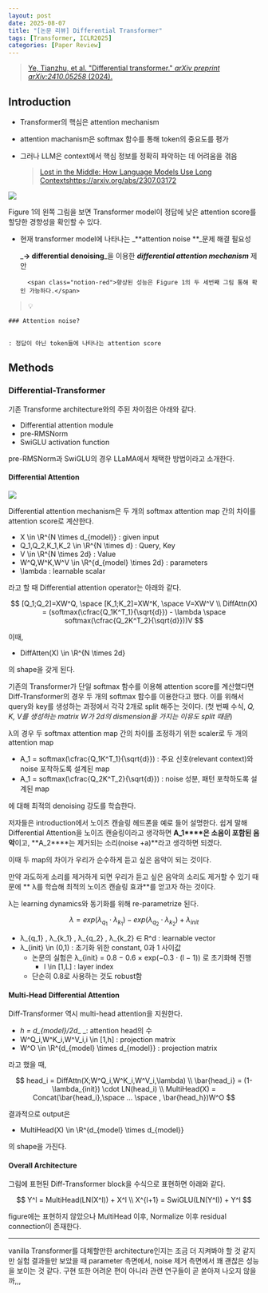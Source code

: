 ```yaml
---
layout: post
date: 2025-08-07
title: "[논문 리뷰] Differential Transformer"
tags: [Transformer, ICLR2025]
categories: [Paper Review]
---
```


> [Ye, Tianzhu, et al. "Differential transformer." ](https://arxiv.org/abs/2410.05258)[_arXiv preprint arXiv:2410.05258_](https://arxiv.org/abs/2410.05258)[ (2024).](https://arxiv.org/abs/2410.05258)



## Introduction

- Transformer의 핵심은 attention mechanism
- attention machanism은 softmax 함수를 통해 token의 중요도를 평가
- 그러나 LLM은 context에서 핵심 정보를 정확히 파악하는 데 어려움을 겪음

	> [Lost in the Middle: How Language Models Use Long Contextshttps://arxiv.org/abs/2307.03172](https://arxiv.org/abs/2307.03172)


![](https://prod-files-secure.s3.us-west-2.amazonaws.com/542b861c-36a8-4051-84e5-8804b6728dba/9083ea56-691a-4752-ae26-47f403431ac8/image.png?X-Amz-Algorithm=AWS4-HMAC-SHA256&X-Amz-Content-Sha256=UNSIGNED-PAYLOAD&X-Amz-Credential=ASIAZI2LB466ZZ3ZWDWA%2F20250920%2Fus-west-2%2Fs3%2Faws4_request&X-Amz-Date=20250920T140103Z&X-Amz-Expires=3600&X-Amz-Security-Token=IQoJb3JpZ2luX2VjEHUaCXVzLXdlc3QtMiJHMEUCIQDiBYK7jET5UPzyF1vNyJvd3Uq7iCzDGfKMCDiXDoeCmAIgOl%2BFOC4GgZBNW41y5Ci%2ByLFBMjbRvA1gVnaIxvg2TMgqiAQI7v%2F%2F%2F%2F%2F%2F%2F%2F%2F%2FARAAGgw2Mzc0MjMxODM4MDUiDAoHXGJsrV7JHM4MXCrcA4DcIZj3hHZoBiwkR739wveuZCG5YOvsZOuFi0NCJcMr1wGBSKz8cuSDNX1dyzbmgN0OJ9foads32KEooFvVJb9F00t7AGdOZhJ1qrz88dfsmSNSkvEuPC%2B2PxSLKjeHSSIJxaODKq38D%2FwgN27V8KCJApugtzn4Jb%2FOsyYD9DyEdDFPixrLaMZuV8zYktwxoxv7rqVcfpUfQ71wCWVXQzs8%2FPvakFlRxYgTfNhfsKowXQW2q1NAbZAYSCnrGH4NWm4nnF6%2B%2BoaEzIOx4kgRtfC2BNQ6%2F3m3kvEqf1w9LeHgNyBIicZjQYPeWay5lnOYbePSV90M%2B4diwaypDY5OE7kPiLO15jvJXgahp9M6D1WiGIFf4WbUtoqrOROslcGloaAmpvAr6uaTpkKxLExswVnb8TlO3pVmVOuzjcHbhnKNBhv1YZ6ZZs9xBShr0jCHo32jfeYaFT8%2B1JUuPwx3cLFERsf5SAtd2myFO6Tw19BXLC6G6%2FRNCfA5SVzF2MVlaLhGQOIhVqp%2FsmDH%2BTsr5vN9aPMNQb3t08ql%2F5%2BihaYlSQVM9BUrW5QyVjccMLi0zbcAnwoNFbPcqaJWXcfPOxa%2FE0j1kscQd137lUVKcRFXbjAHxQjAeZ%2BHQl%2BQMMfLusYGOqUBOCoYJDDEZ6ZdwFA0bmIdrcdw9zSUySCTSViDHlV3NpM7yujCSPZ5QKe8EyyNgMQki6wOJ7D7wbj9UF%2FoxQzr9H9NgIid%2BvLBET1jSFir5Etms5vhh7VnvCsApYsr1xIsXdY6ft1tl8H8vQZ6fqN5fpN%2BlrRt2msUPZq5fH9J1yrRQG7f9TQkez0nh0Xn4PctsuSgQBiEce17sJaf5yvIWlPXBRou&X-Amz-Signature=9d9d51d4a3a6f3a24768f814f424e977e5fe750996ea8baa72d53785096ef540&X-Amz-SignedHeaders=host&x-amz-checksum-mode=ENABLED&x-id=GetObject)


Figure 1의 왼쪽 그림을 보면 Transformer model이 정답에 낮은 attention score를 할당한 경향성을 확인할 수 있다.

- 현재 transformer model에 나타나는 _**attention noise **_문제 해결 필요성

	_**→ differential denoising**_을 이용한 _**differential attention mechanism**_ 제안


		<span class="notion-red">향상된 성능은 Figure 1의 두 세번째 그림 통해 확인 가능하다.</span>


> 💡 


	### Attention noise?


	: 정답이 아닌 token들에 나타나는 attention score



## Methods



### Differential-Transformer


기존 Transforme architecture와의 주된 차이점은 아래와 같다.

- Differential attention module
- pre-RMSNorm
- SwiGLU activation function

pre-RMSNorm과 SwiGLU의 경우 LLaMA에서 채택한 방법이라고 소개한다.



#### Differential Attention


![](https://prod-files-secure.s3.us-west-2.amazonaws.com/542b861c-36a8-4051-84e5-8804b6728dba/116d70b2-1963-4810-9167-f4c7d8a06e8f/image.png?X-Amz-Algorithm=AWS4-HMAC-SHA256&X-Amz-Content-Sha256=UNSIGNED-PAYLOAD&X-Amz-Credential=ASIAZI2LB466ZZ3ZWDWA%2F20250920%2Fus-west-2%2Fs3%2Faws4_request&X-Amz-Date=20250920T140103Z&X-Amz-Expires=3600&X-Amz-Security-Token=IQoJb3JpZ2luX2VjEHUaCXVzLXdlc3QtMiJHMEUCIQDiBYK7jET5UPzyF1vNyJvd3Uq7iCzDGfKMCDiXDoeCmAIgOl%2BFOC4GgZBNW41y5Ci%2ByLFBMjbRvA1gVnaIxvg2TMgqiAQI7v%2F%2F%2F%2F%2F%2F%2F%2F%2F%2FARAAGgw2Mzc0MjMxODM4MDUiDAoHXGJsrV7JHM4MXCrcA4DcIZj3hHZoBiwkR739wveuZCG5YOvsZOuFi0NCJcMr1wGBSKz8cuSDNX1dyzbmgN0OJ9foads32KEooFvVJb9F00t7AGdOZhJ1qrz88dfsmSNSkvEuPC%2B2PxSLKjeHSSIJxaODKq38D%2FwgN27V8KCJApugtzn4Jb%2FOsyYD9DyEdDFPixrLaMZuV8zYktwxoxv7rqVcfpUfQ71wCWVXQzs8%2FPvakFlRxYgTfNhfsKowXQW2q1NAbZAYSCnrGH4NWm4nnF6%2B%2BoaEzIOx4kgRtfC2BNQ6%2F3m3kvEqf1w9LeHgNyBIicZjQYPeWay5lnOYbePSV90M%2B4diwaypDY5OE7kPiLO15jvJXgahp9M6D1WiGIFf4WbUtoqrOROslcGloaAmpvAr6uaTpkKxLExswVnb8TlO3pVmVOuzjcHbhnKNBhv1YZ6ZZs9xBShr0jCHo32jfeYaFT8%2B1JUuPwx3cLFERsf5SAtd2myFO6Tw19BXLC6G6%2FRNCfA5SVzF2MVlaLhGQOIhVqp%2FsmDH%2BTsr5vN9aPMNQb3t08ql%2F5%2BihaYlSQVM9BUrW5QyVjccMLi0zbcAnwoNFbPcqaJWXcfPOxa%2FE0j1kscQd137lUVKcRFXbjAHxQjAeZ%2BHQl%2BQMMfLusYGOqUBOCoYJDDEZ6ZdwFA0bmIdrcdw9zSUySCTSViDHlV3NpM7yujCSPZ5QKe8EyyNgMQki6wOJ7D7wbj9UF%2FoxQzr9H9NgIid%2BvLBET1jSFir5Etms5vhh7VnvCsApYsr1xIsXdY6ft1tl8H8vQZ6fqN5fpN%2BlrRt2msUPZq5fH9J1yrRQG7f9TQkez0nh0Xn4PctsuSgQBiEce17sJaf5yvIWlPXBRou&X-Amz-Signature=4b846406996ccc5e6bb7166ab61ca4fb851a51bacc584904699267585ed9c1e4&X-Amz-SignedHeaders=host&x-amz-checksum-mode=ENABLED&x-id=GetObject)


Differential attention mechanism은 두 개의 softmax attention map 간의 차이를 attention score로 계산한다.

- X \in \R^{N \times d\_{model}} : given input
- Q\_1,Q\_2,K\_1,K\_2 \in \R^{N \times d} : Query, Key
- V \in \R^{N \times 2d} : Value
- W^Q,W^K,W^V \in \R^{d\_{model} \times 2d} : parameters
- \lambda : learnable scalar

라고 할 때 Differential attention operator는 아래와 같다.


$$
[Q_1;Q_2]=XW^Q, \space [K_1;K_2]=XW^K, \space V=XW^V \\
DiffAttn(X) = (softmax(\cfrac{Q_1K^T_1}{\sqrt{d}}) - \lambda \space softmax(\cfrac{Q_2K^T_2}{\sqrt{d}}))V
$$


이때,

- DiffAtten(X) \in \R^{N \times 2d}

의 shape을 갖게 된다.


기존의 Transformer가 단일 softmax 함수를 이용해 attention score를 계산했다면 Diff-Transformer의 경우 두 개의 softmax 함수를 이용한다고 했다. 이를 위해서 query와 key를 생성하는 과정에서 각각 2개로 split 해주는 것이다. <span class="notion-red">(첫 번째 수식, </span><span class="notion-red">_Q, K, V를 생성하는 matrix W가 2d의 dismension을 가지는 이유도 split 때문_</span><span class="notion-red">)</span>


 λ의 경우 두 softmax attention map 간의 차이를 조정하기 위한 scaler로 두 개의 attention map

- A\_1 = softmax(\cfrac{Q\_1K^T\_1}{\sqrt{d}}) : 주요 신호(relevant context)와 noise 포착하도록 설계된 map
- A\_1 = softmax(\cfrac{Q\_2K^T\_2}{\sqrt{d}}) : noise 성분, 패턴 포착하도록 설계된 map 

에 대해 최적의 denoising 강도를 학습한다.


저자들은 introduction에서 노이즈 캔슬링 헤드폰을 예로 들어 설명한다. 쉽게 말해 Differential Attention을 노이즈 캔슬링이라고 생각하면 **A\_1****은 소음이 포함된 음악**이고, **A\_2****는 제거되는 소리(noise +a)**라고 생각하면 되겠다. 


이때 두 map의 차이가 우리가 순수하게 듣고 싶은 음악이 되는 것이다. 


만약 과도하게 소리를 제거하게 되면 우리가 듣고 싶은 음악의 소리도 제거할 수 있기 때문에 ** λ를 학습해 최적의 노이즈 캔슬링 효과**를 얻고자 하는 것이다.


λ는 learning dynamics와 동기화를 위해 re-parametrize 된다.


$$
\lambda = exp(\lambda_{q_1} \cdot \lambda_{k_1}) - exp(\lambda_{q_2} \cdot \lambda_{k_2}) + \lambda_{init}
$$

- λ\_{q\_1} , λ\_{k\_1} , λ\_{q\_2} , λ\_{k\_2} ∈ R^d : learnable vector
- λ\_{init} \in (0,1) : 초기화 위한 constant, 0과 1 사이값
	- 논문의 실험은 λ\_{init} = 0.8 − 0.6 × exp(−0.3 · (l − 1)) 로 초기화해 진행
		- l \in [1,L] : layer index
	- 단순히 0.8로 사용하는 것도 robust함


#### **Multi-Head Differential Attention**


Diff-Transformer 역시 multi-head attention을 지원한다.

- _h = d\_{model}/2d__ _: attention head의 수
- W^Q\_i,W^K\_i,W^V\_i,i \in [1,h] : projection matrix
- W^O \in \R^{d\_{model} \times d\_{model}} : projection matrix

라고 했을 때,


$$
head_i = DiffAttn(X;W^Q_i,W^K_i,W^V_i,\lambda) \\
\bar{head_i} = (1-\lambda_{init}) \cdot LN(head_i) \\
MultiHead(X) = Concat(\bar{head_i},\space ... \space , \bar{head_h})W^O
$$


결과적으로 output은

- MultiHead(X) \in \R^{d\_{model} \times d\_{model}}

의 shape을 가진다.



#### Overall Architecture


그림에 표현된 Diff-Transformer block을 수식으로 표현하면 아래와 같다.


$$
Y^l = MultiHead(LN(X^l)) + X^l \\
X^{l+1} = SwiGLU(LN(Y^l)) + Y^l
$$


figure에는 표현하지 않았으나 MultiHead 이후, Normalize 이후 residual connection이 존재한다.


---


vanilla Transformer를 대체할만한 architecture인지는 조금 더 지켜봐야 할 것 같지만 실험 결과들만 보았을 때 parameter 측면에서, noise 제거 측면에서 꽤 괜찮은 성능을 보이는 것 같다. 구현 또한 어려운 편이 아니라 관련 연구들이 곧 쏟아져 나오지 않을까,,,

